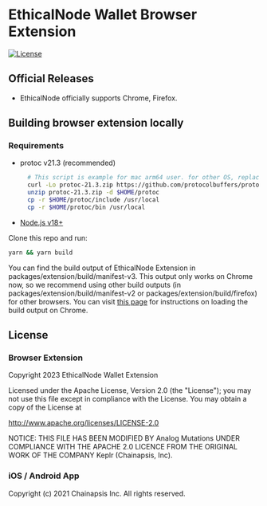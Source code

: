 # EthicalNode Wallet Browser Extension

[![License](https://img.shields.io/badge/License-Apache%202.0-blue.svg)](https://opensource.org/licenses/Apache-2.0)


## Official Releases
  - EthicalNode officially supports Chrome, Firefox.

## Building browser extension locally

### Requirements

- protoc v21.3 (recommended)

  ```sh
    # This script is example for mac arm64 user. for other OS, replace URL(starts with https://..) to be matched with your OS from https://github.com/protocolbuffers/protobuf/releases/tag/v21.3
    curl -Lo protoc-21.3.zip https://github.com/protocolbuffers/protobuf/releases/download/v21.3/protoc-21.3-osx-aarch_64.zip 
    unzip protoc-21.3.zip -d $HOME/protoc
    cp -r $HOME/protoc/include /usr/local
    cp -r $HOME/protoc/bin /usr/local
  ```
  
- [Node.js v18+](https://nodejs.org/)
  
Clone this repo and run:

```sh
yarn && yarn build
```

You can find the build output of EthicalNode Extension in packages/extension/build/manifest-v3. This output only works on Chrome now, so we recommend using other build outputs (in packages/extension/build/manifest-v2 or packages/extension/build/firefox) for other browsers. You can visit [this page](https://developer.chrome.com/docs/extensions/mv3/getstarted/development-basics/#load-unpacked) for instructions on loading the build output on Chrome.

## License

### Browser Extension
Copyright 2023 EthicalNode Wallet Extension

Licensed under the Apache License, Version 2.0 (the "License");
you may not use this file except in compliance with the License.
You may obtain a copy of the License at

http://www.apache.org/licenses/LICENSE-2.0

NOTICE: THIS FILE HAS BEEN MODIFIED BY Analog Mutations UNDER COMPLIANCE WITH THE APACHE 2.0 LICENCE FROM THE ORIGINAL WORK 
OF THE COMPANY Keplr (Chainapsis, Inc).

### iOS / Android App

Copyright (c) 2021 Chainapsis Inc. All rights reserved.
